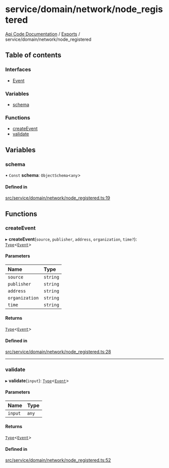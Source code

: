 # service/domain/network/node\_registered
 
[Api Code Documentation](../README.md) / [Exports](../modules.md) / service/domain/network/node\_registered

## Table of contents

### Interfaces

- [Event](../interfaces/service_domain_network_node_registered.Event.md)

### Variables

- [schema](service_domain_network_node_registered.md#schema)

### Functions

- [createEvent](service_domain_network_node_registered.md#createevent)
- [validate](service_domain_network_node_registered.md#validate)

## Variables

### schema

• `Const` **schema**: `ObjectSchema`<`any`\>

#### Defined in

[src/service/domain/network/node_registered.ts:19](https://github.com/openkfw/TruBudget/blob/4d7fd4be/api/src/service/domain/network/node_registered.ts#L19)

## Functions

### createEvent

▸ **createEvent**(`source`, `publisher`, `address`, `organization`, `time?`): [`Type`](result.md#type)<[`Event`](../interfaces/service_domain_network_node_registered.Event.md)\>

#### Parameters

| Name | Type |
| :------ | :------ |
| `source` | `string` |
| `publisher` | `string` |
| `address` | `string` |
| `organization` | `string` |
| `time` | `string` |

#### Returns

[`Type`](result.md#type)<[`Event`](../interfaces/service_domain_network_node_registered.Event.md)\>

#### Defined in

[src/service/domain/network/node_registered.ts:28](https://github.com/openkfw/TruBudget/blob/4d7fd4be/api/src/service/domain/network/node_registered.ts#L28)

___

### validate

▸ **validate**(`input`): [`Type`](result.md#type)<[`Event`](../interfaces/service_domain_network_node_registered.Event.md)\>

#### Parameters

| Name | Type |
| :------ | :------ |
| `input` | `any` |

#### Returns

[`Type`](result.md#type)<[`Event`](../interfaces/service_domain_network_node_registered.Event.md)\>

#### Defined in

[src/service/domain/network/node_registered.ts:52](https://github.com/openkfw/TruBudget/blob/4d7fd4be/api/src/service/domain/network/node_registered.ts#L52)

